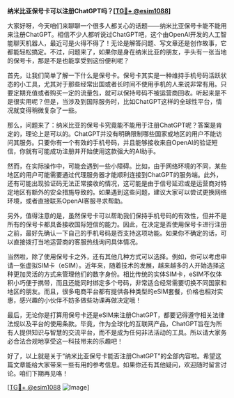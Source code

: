**纳米比亚保号卡可以注册ChatGPT吗？[[TG💪+ @esim1088](https://t.me/s/esim1088)]**

大家好呀，今天咱们来聊聊一个很多人都关心的话题——纳米比亚保号卡能不能用来注册ChatGPT。相信不少人都听说过ChatGPT吧，这个由OpenAI开发的人工智能聊天机器人，最近可是火得不得了！无论是解答问题、写文章还是创作故事，它都能轻松搞定。不过，问题来了，如果你是身在纳米比亚的朋友，手头有一张当地的保号卡，那是不是也能享受到这份便利呢？

首先，让我们简单了解一下什么是保号卡。保号卡其实是一种维持手机号码活跃状态的小工具，尤其对于那些经常出国或者长时间不使用手机的人来说非常有用。只要定期充值或者购买一定的流量包，就可以保持号码不被运营商回收。听起来是不是很实用呢？但是，当涉及到国际服务时，比如ChatGPT这样的全球性平台，情况就变得稍微复杂了一些。

那么，问题来了：纳米比亚的保号卡究竟能不能用于注册ChatGPT呢？答案是肯定的，理论上是可以的。ChatGPT并没有明确限制哪些国家或地区的用户不能访问其服务。只要你有一个有效的手机号码，并且能够接收来自OpenAI的验证短信，你就有可能成功注册并开始使用这款强大的AI助手。

然而，在实际操作中，可能会遇到一些小障碍。比如，由于网络环境的不同，某些地区的用户可能需要通过代理服务器才能顺利连接到ChatGPT的服务端。此外，还有可能出现验证码无法正常接收的情况，这可能是由于信号延迟或是运营商对特定地区有额外的安全措施导致的。如果遇到这些问题，建议大家可以尝试更换网络环境，或者直接联系OpenAI客服寻求帮助。

另外，值得注意的是，虽然保号卡可以帮助我们保持手机号码的有效性，但并不是所有的保号卡都具备接收国际短信的能力。因此，在决定是否使用保号卡进行注册之前，最好先确认一下自己的手机号码是否支持这项功能。如果你不确定的话，可以直接拨打当地运营商的客服热线询问具体情况。

当然啦，除了使用保号卡之外，还有其他几种方式可以选择。例如，你可以考虑申请一张虚拟SIM卡（eSIM）。近年来，随着技术的发展，越来越多的人开始选择这种更加灵活的方式来管理他们的数字身份。相比传统的实体SIM卡，eSIM不仅体积小巧便于携带，而且还能同时绑定多个号码，非常适合经常需要切换不同国家和地区的朋友。而且，很多电商平台都有提供各种类型的eSIM套餐，价格也相对实惠，感兴趣的小伙伴不妨多做些功课再做决定哦！

最后，无论你是打算用保号卡还是eSIM来注册ChatGPT，都要记得遵守相关法律法规以及平台的使用条款。毕竟，作为全球化的互联网产品，ChatGPT旨在为所有人提供知识与智慧的交流平台，而不是成为任何非法活动的工具。所以请大家务必合法合规地享受这一科技带来的乐趣吧！

好了，以上就是关于“纳米比亚保号卡能否注册ChatGPT”的全部内容啦。希望这篇文章能给大家带来一些有用的参考信息。如果你还有其他疑问，欢迎随时留言讨论。咱们下期再见咯！

[[TG💪+ @esim1088](https://t.me/s/esim1088) ![Image](https://i.postimg.cc/4NQfJmqS/Snipaste-2025-05-13-00-14-12.png)]